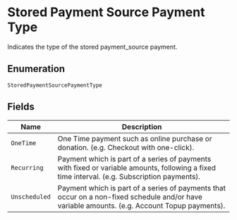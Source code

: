 
# Stored Payment Source Payment Type

Indicates the type of the stored payment_source payment.

## Enumeration

`StoredPaymentSourcePaymentType`

## Fields

| Name | Description |
|  --- | --- |
| `OneTime` | One Time payment such as online purchase or donation. (e.g. Checkout with one-click). |
| `Recurring` | Payment which is part of a series of payments with fixed or variable amounts, following a fixed time interval. (e.g. Subscription payments). |
| `Unscheduled` | Payment which is part of a series of payments that occur on a non-fixed schedule and/or have variable amounts. (e.g. Account Topup payments). |

